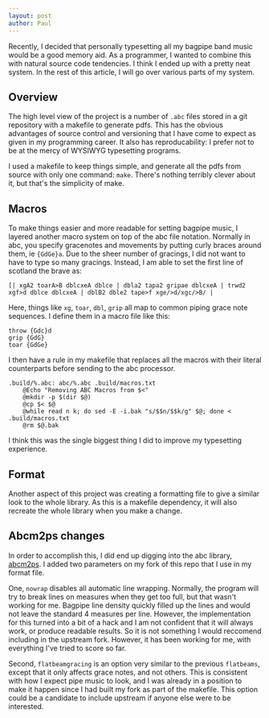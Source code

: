 ```yaml
---
layout: post
author: Paul
---
```


Recently, I decided that personally typesetting all my bagpipe band music would be a good memory aid.
As a programmer, I wanted to combine this with natural source code tendencies. I think I ended up with a pretty neat system.
In the rest of this article, I will go over various parts of my system.

## Overview

The high level view of the project is a number of `.abc` files stored in a git repository with a makefile to generate pdfs.
This has the obvious advantages of source control and versioning that I have come to expect as given in my programming career.
It also has reproducability: I prefer not to be at the mercy of WYSIWYG typesetting programs.

I used a makefile to keep things simple, and generate all the pdfs from source with only one command: `make`. There's nothing terribly clever about it, but that's the simplicity of make.

## Macros

To make things easier and more readable for setting bagpipe music, I layered another macro system on top of the abc file notation. Normally in abc, you specify gracenotes and movements by putting curly braces around them, ie `{GdGe}a`.
Due to the sheer number of gracings, I did not want to have to type so many gracings. Instead, I am able to set the first line of scotland the brave as:

```
[| xgA2 toarA>B dblcxeA dblce | dbla2 tapa2 gripae dblcxeA | trwd2 xgf>d dblce dblcxeA | dblB2 dble2 tape>f xge/>d/xgc/>B/ |
```

Here, things like `xg`, `toar`, `dbl`, `grip` all map to common piping grace note sequences. I define them in a macro file like this:

```
throw {Gdc}d
grip {GdG}
toar {GdGe}
```

I then have a rule in my makefile that replaces all the macros with their literal counterparts before sending to the abc processor.

```make
.build/%.abc: abc/%.abc .build/macros.txt
	@Echo "Removing ABC Macros from $<"
	@mkdir -p $(dir $@)
	@cp $< $@
	@while read n k; do sed -E -i.bak "s/$$n/$$k/g" $@; done < .build/macros.txt
	@rm $@.bak
```

I think this was the single biggest thing I did to improve my typesetting experience.

## Format

Another aspect of this project was creating a formatting file to give a similar look to the whole library. As this is a makefile dependency, it will also recreate the whole library when you make a change.

## Abcm2ps changes

In order to accomplish this, I did end up digging into the abc library, [abcm2ps](https://github.com/leesavide/abcm2ps). I added two parameters on my fork of this repo that I use in my format file.

One, `nowrap` disables all automatic line wrapping. Normally, the program will try to break lines on measures when they get too full, but that wasn't working for me. Bagpipe line density quickly filled up the lines and would not leave the standard 4 measures per line. However, the implementation for this turned into a bit of a hack and I am not confident that it will always work, or produce readable results. So it is not something I would reccomend including in the upstream fork. However, it has been working for me, with everything I've tried to score so far.

Second, `flatbeamgracing` is an option very similar to the previous `flatbeams`, except that it only affects grace notes, and not others. This is consistent with how I expect pipe music to look, and I was already in a position to make it happen since I had built my fork as part of the makefile. This option could be a candidate to include upstream if anyone else were to be interested.
